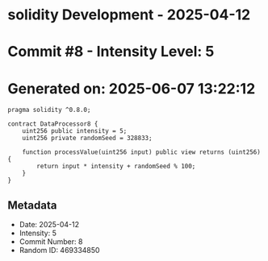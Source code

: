 ﻿# solidity Development - 2025-04-12
# Commit #8 - Intensity Level: 5
# Generated on: 2025-06-07 13:22:12
```solidity
pragma solidity ^0.8.0;

contract DataProcessor8 {
    uint256 public intensity = 5;
    uint256 private randomSeed = 328833;

    function processValue(uint256 input) public view returns (uint256) {
        return input * intensity + randomSeed % 100;
    }
}
```
## Metadata
- Date: 2025-04-12
- Intensity: 5
- Commit Number: 8
- Random ID: 469334850
